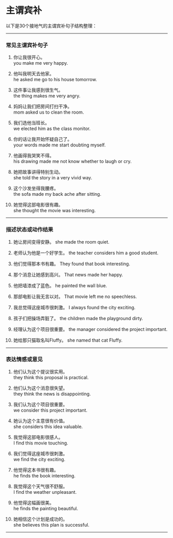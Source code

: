 # 主谓宾补
以下是30个接地气的主谓宾补句子结构整理：

---

### **常见主谓宾补句子**  
1. 你让我很开心。  
you make me very happy.

2. 他叫我明天去他家。  
he asked me go to his house tomorrow.

3. 这件事让我感到很生气。  
the thing makes me very angry.

4. 妈妈让我们把房间打扫干净。  
mom asked us to clean the room.

5. 我们选他当班长。  
we elected him as the class monitor.

6. 你的话让我开始怀疑自己了。  
your words made me start doubting myself.

7. 他画得我哭笑不得。  
his drawing made me not know whether to laugh or cry.

8. 她把故事讲得特别生动。  
she told the story in a very vivid way.

9. 这个沙发坐得我腰疼。  
the sofa made my back ache after sitting.

10. 她觉得这部电影很有趣。    
she thought the movie was interesting.

---

### **描述状态或动作结果**  

1. 她让房间变得安静。
she made the room quiet.

2. 老师认为他是一个好学生。
the teacher considers him a good student.

3. 他们觉得那本书有趣。
They found that book interesting.

4. 那个消息让她感到高兴。
That news made her happy.

5. 他把墙漆成了蓝色。
he painted the wall blue.

6. 那部电影让我无言以对。
That movie left me no speechless.

7. 我总觉得这座城市很刺激。
I always found the city exciting.

8. 孩子们把操场弄脏了。
the children made the playground dirty.

9. 经理认为这个项目很重要。
the manager considered the project important.

10. 她给那只猫取名叫Fluffy。
she named that cat Fluffy.


---

### **表达情感或意见**  

1. 他们认为这个提议很实用。  
they think this proposal is practical.

2. 他们认为这个消息很失望。  
they think the news is disappointing.

3. 我们认为这个项目很重要。  
we consider this project important.

4. 她认为这个主意很有价值。  
she considers this idea valuable. 

5. 我觉得这部电影很感人。  
I find this movie touching.

6. 我们觉得这座城市很刺激。  
we find the city exciting.

7. 他觉得这本书很有趣。  
he finds the book interesting.

8. 我觉得这个天气很不舒服。  
I find the weather unpleasant.

9. 他觉得这幅画很美。  
he finds the painting beautiful.

10. 她相信这个计划是成功的。  
she believes this plan is successful.


---
